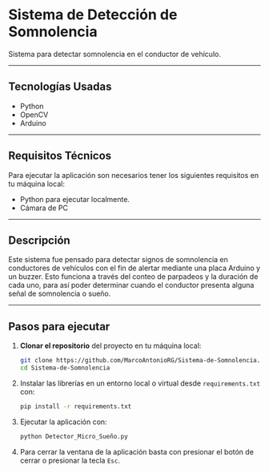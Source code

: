 # Sistema de Detección de Somnolencia

Sistema para detectar somnolencia en el conductor de vehículo.

---

## Tecnologías Usadas
- Python
- OpenCV
- Arduino

---

## **Requisitos Técnicos**

Para ejecutar la aplicación son necesarios tener los siguientes requisitos en tu máquina local:

- Python para ejecutar localmente.
- Cámara de PC

---

## Descripción

Este sistema fue pensado para detectar signos de somnolencia en conductores de vehículos con el fin de alertar mediante una placa Arduino y un buzzer. Esto funciona a través del conteo de parpadeos y la duración de cada uno, para así poder determinar cuando el conductor presenta alguna señal de somnolencia o sueño.

---

## Pasos para ejecutar

1. **Clonar el repositorio** del proyecto en tu máquina local:
   ```bash
   git clone https://github.com/MarcoAntonioRG/Sistema-de-Somnolencia.git
   cd Sistema-de-Somnolencia

2. Instalar las librerías en un entorno local o virtual desde `requirements.txt` con:
   ```bash
   pip install -r requirements.txt
   ```
                      
4. Ejecutar la aplicación con:
   ```bash         
   python Detector_Micro_Sueño.py
   ```

5. Para cerrar la ventana de la aplicación basta con presionar el botón de cerrar o presionar la tecla `Esc`.
